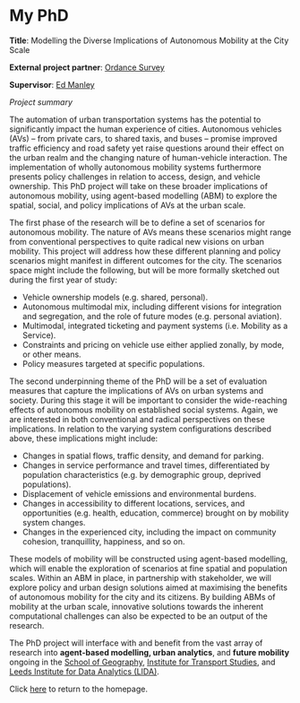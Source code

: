 # My PhD

**Title**: Modelling the Diverse Implications of Autonomous Mobility at the City Scale

**External project partner**: [Ordance Survey](https://www.ordnancesurvey.co.uk/)

**Supervisor**: [Ed Manley](https://environment.leeds.ac.uk/geography/staff/9293/professor-ed-manley)

*Project summary*

The automation of urban transportation systems has the potential to significantly impact the human experience of cities. Autonomous vehicles (AVs) – from private cars, to shared taxis, and buses – promise improved traffic efficiency and road safety yet raise questions around their effect on the urban realm and the changing nature of human-vehicle interaction. The implementation of wholly autonomous mobility systems furthermore presents policy challenges in relation to access, design, and vehicle ownership. This PhD project will take on these broader implications of autonomous mobility, using agent-based modelling (ABM) to explore the spatial, social, and policy implications of AVs at the urban scale. 

The first phase of the research will be to define a set of scenarios for autonomous mobility. The nature of AVs means these scenarios might range from conventional perspectives to quite radical new visions on urban mobility. This project will address how these different planning and policy scenarios might manifest in different outcomes for the city. The scenarios space might include the following, but will be more formally sketched out during the first year of study:

-	Vehicle ownership models (e.g. shared, personal).
-	Autonomous multimodal mix, including different visions for integration and segregation, and the role of future modes (e.g. personal aviation).
-	Multimodal, integrated ticketing and payment systems (i.e. Mobility as a Service).
-	Constraints and pricing on vehicle use either applied zonally, by mode, or other means.
-	Policy measures targeted at specific populations.

The second underpinning theme of the PhD will be a set of evaluation measures that capture the implications of AVs on urban systems and society. During this stage it will be important to consider the wide-reaching effects of autonomous mobility on established social systems. Again, we are interested in both conventional and radical perspectives on these implications. In relation to the varying system configurations described above, these implications might include:

-	Changes in spatial flows, traffic density, and demand for parking.
-	Changes in service performance and travel times, differentiated by population characteristics (e.g. by demographic group, deprived populations).
-	Displacement of vehicle emissions and environmental burdens.
-	Changes in accessibility to different locations, services, and opportunities (e.g. health, education, commerce) brought on by mobility system changes.
-	Changes in the experienced city, including the impact on community cohesion, tranquillity, happiness, and so on.

These models of mobility will be constructed using agent-based modelling, which will enable the exploration of scenarios at fine spatial and population scales. Within an ABM in place, in partnership with stakeholder, we will explore policy and urban design solutions aimed at maximising the benefits of autonomous mobility for the city and its citizens. By building ABMs of mobility at the urban scale, innovative solutions towards the inherent computational challenges can also be expected to be an output of the research. 

The PhD project will interface with and benefit from the vast array of research into **agent-based modelling, urban analytics**, and **future mobility** ongoing in the [School of Geography](https://environment.leeds.ac.uk/geography), [Institute for Transport Studies](https://environment.leeds.ac.uk/transport), and [Leeds Institute for Data Analytics (LIDA)](https://lida.leeds.ac.uk/).


Click [here](index.md) to return to the homepage.
